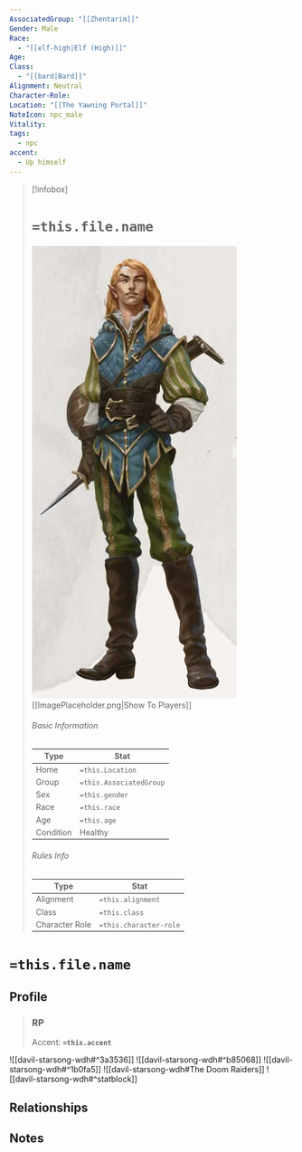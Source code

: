 ```yaml
---
AssociatedGroup: "[[Zhentarim]]"
Gender: Male
Race:
  - "[[elf-high|Elf (High)]]"
Age: 
Class:
  - "[[bard|Bard]]"
Alignment: Neutral
Character-Role: 
Location: "[[The Yawning Portal]]"
NoteIcon: npc_male
Vitality: 
tags:
  - npc
accent:
  - Up himself
---
```




> [!infobox]
> # `=this.file.name`
> ![](https://raw.githubusercontent.com/5etools-mirror-2/5etools-img/main/bestiary/WDH/Davil%20Starsong.webp#hsmall)  
> [[ImagePlaceholder.png|Show To Players]]
> ###### Basic Information
> Type |  Stat |
> ---|---|
> Home | `=this.Location` |
> Group | `=this.AssociatedGroup` |
> Sex | `=this.gender` |
> Race | `=this.race` |
> Age | `=this.age` |
> Condition | Healthy |
> ###### Rules Info
> Type |  Stat |
> ---|---|
> Alignment | `=this.alignment` |
> Class | `=this.class` |
> Character Role | `=this.character-role` |

# `=this.file.name`
## Profile

> ### RP
> Accent: **`=this.accent`**

![[davil-starsong-wdh#^3a3536]]
![[davil-starsong-wdh#^b85068]]
![[davil-starsong-wdh#^1b0fa5]]
![[davil-starsong-wdh#The Doom Raiders]]
![[davil-starsong-wdh#^statblock]]

## Relationships

## Notes
